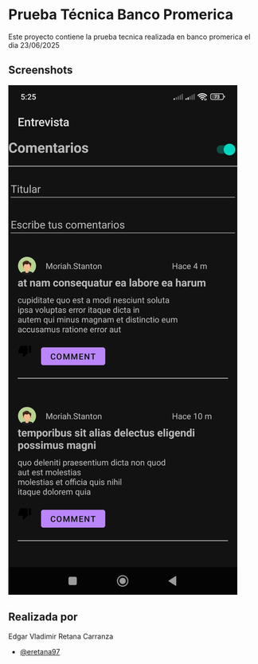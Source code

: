 # Prueba Técnica Banco Promerica

Este proyecto contiene la prueba tecnica realizada en banco promerica el dia 23/06/2025 


## Screenshots

![Captura de pantalla](https://raw.githubusercontent.com/eretana97/PruebaTecnicaPromerica/master/SS.jpeg)


## Realizada por
Edgar Vladimir Retana Carranza
- [@eretana97](https://www.github.com/eretana97)